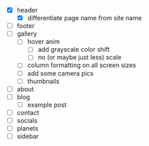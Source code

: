 * [x] header
    * [x] differentiate page name from site name
* [ ] footer
* [ ] gallery
    * [ ] hover anim
        * [ ] add grayscale color shift
        * [ ] no (or maybe just less) scale
    * [ ] column formatting on all screen sizes
    * [ ] add some camera pics
    * [ ] thumbnails
* [ ] about
* [ ] blog
    * [ ] example post
* [ ] contact
* [ ] socials
* [ ] planets
* [ ] sidebar
